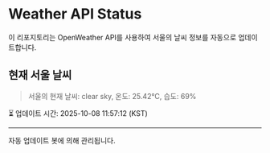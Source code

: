 
# Weather API Status

이 리포지토리는 OpenWeather API를 사용하여 서울의 날씨 정보를 자동으로 업데이트합니다.

## 현재 서울 날씨
> 서울의 현재 날씨: clear sky, 온도: 25.42°C, 습도: 69%

⏳ 업데이트 시간: 2025-10-08 11:57:12 (KST)

---
자동 업데이트 봇에 의해 관리됩니다.
